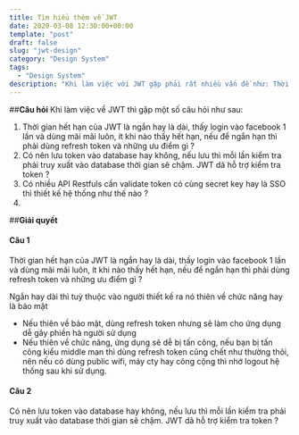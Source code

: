 ```yaml
---
title: Tìm hiểu thêm về JWT
date: 2020-03-08 12:30:00+00:00
template: "post"
draft: false
slug: "jwt-design"
category: "Design System"
tags:
  - "Design System"
description: "Khi làm việc với JWT gặp phải rất nhiều vấn đề như: Thời gian hết hạn nên để ngắn hay để dài, ..."
---
```

##**Câu hỏi**
Khi làm việc về JWT thì gặp một số câu hỏi như sau:
1. Thời gian hết hạn của JWT là ngắn hay là dài, thấy login vào facebook 1 lần và dùng mãi mãi luôn, ít khi nào thấy hết hạn, nếu để ngắn hạn thì phải dùng refresh token và những ưu điểm gì ?
2. Có nên lưu token vào database hay không, nếu lưu thì mỗi lần kiểm tra phải truy xuất vào database thời gian sẽ chậm. JWT dã hỗ trợ kiểm tra token ?
3. Có nhiều API Restfuls cần validate token có cùng secret key hay là SSO thì thiết kế hệ thống như thế nào ?
4. 

##**Giải quyết**
#### Câu 1 #### 
Thời gian hết hạn của JWT là ngắn hay là dài, thấy login vào facebook 1 lần và dùng mãi mãi luôn, ít khi nào thấy hết hạn, nếu để ngắn hạn thì phải dùng refresh token và những ưu điểm gì ? 

Ngắn hay dài thì tuỳ thuộc vào người thiết kế ra nó thiên về chức năng hay là bảo mật 
  * Nếu thiên về bảo mật, dùng refresh token nhưng sẽ làm cho ứng dụng dễ gây phiền hà người sử dụng 
  * Nếu thiên về chức năng, ứng dụng sẽ dễ bị tấn công, nếu bạn bị tấn công kiểu middle man thì dùng refresh token cũng chết như thường thôi, nên nếu có dùng public wifi, máy cty hay công cộng thì nhớ logout hệ thống sau khi sử dụng.

#### Câu 2 #### 
Có nên lưu token vào database hay không, nếu lưu thì mỗi lần kiểm tra phải truy xuất vào database thời gian sẽ chậm. JWT dã hỗ trợ kiểm tra token ?
